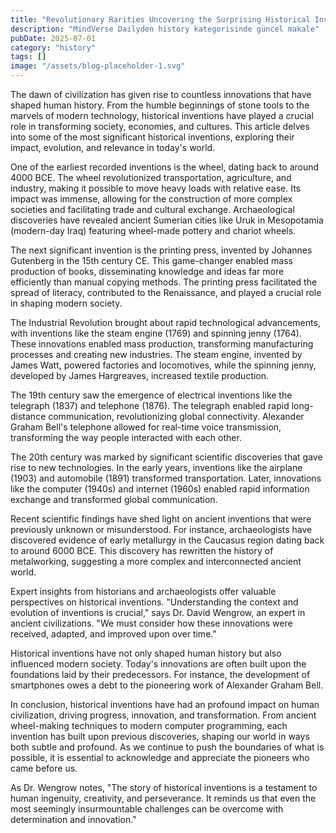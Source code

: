 ```yaml
---
title: "Revolutionary Rarities Uncovering the Surprising Historical Inventions That Changed the World"
description: "MindVerse Dailyden history kategorisinde güncel makale"
pubDate: 2025-07-01
category: "history"
tags: []
image: "/assets/blog-placeholder-1.svg"
---
```


The dawn of civilization has given rise to countless innovations that have shaped human history. From the humble beginnings of stone tools to the marvels of modern technology, historical inventions have played a crucial role in transforming society, economies, and cultures. This article delves into some of the most significant historical inventions, exploring their impact, evolution, and relevance in today's world.

One of the earliest recorded inventions is the wheel, dating back to around 4000 BCE. The wheel revolutionized transportation, agriculture, and industry, making it possible to move heavy loads with relative ease. Its impact was immense, allowing for the construction of more complex societies and facilitating trade and cultural exchange. Archaeological discoveries have revealed ancient Sumerian cities like Uruk in Mesopotamia (modern-day Iraq) featuring wheel-made pottery and chariot wheels.

The next significant invention is the printing press, invented by Johannes Gutenberg in the 15th century CE. This game-changer enabled mass production of books, disseminating knowledge and ideas far more efficiently than manual copying methods. The printing press facilitated the spread of literacy, contributed to the Renaissance, and played a crucial role in shaping modern society.

The Industrial Revolution brought about rapid technological advancements, with inventions like the steam engine (1769) and spinning jenny (1764). These innovations enabled mass production, transforming manufacturing processes and creating new industries. The steam engine, invented by James Watt, powered factories and locomotives, while the spinning jenny, developed by James Hargreaves, increased textile production.

The 19th century saw the emergence of electrical inventions like the telegraph (1837) and telephone (1876). The telegraph enabled rapid long-distance communication, revolutionizing global connectivity. Alexander Graham Bell's telephone allowed for real-time voice transmission, transforming the way people interacted with each other.

The 20th century was marked by significant scientific discoveries that gave rise to new technologies. In the early years, inventions like the airplane (1903) and automobile (1891) transformed transportation. Later, innovations like the computer (1940s) and internet (1960s) enabled rapid information exchange and transformed global communication.

Recent scientific findings have shed light on ancient inventions that were previously unknown or misunderstood. For instance, archaeologists have discovered evidence of early metallurgy in the Caucasus region dating back to around 6000 BCE. This discovery has rewritten the history of metalworking, suggesting a more complex and interconnected ancient world.

Expert insights from historians and archaeologists offer valuable perspectives on historical inventions. "Understanding the context and evolution of inventions is crucial," says Dr. David Wengrow, an expert in ancient civilizations. "We must consider how these innovations were received, adapted, and improved upon over time."

Historical inventions have not only shaped human history but also influenced modern society. Today's innovations are often built upon the foundations laid by their predecessors. For instance, the development of smartphones owes a debt to the pioneering work of Alexander Graham Bell.

In conclusion, historical inventions have had an profound impact on human civilization, driving progress, innovation, and transformation. From ancient wheel-making techniques to modern computer programming, each invention has built upon previous discoveries, shaping our world in ways both subtle and profound. As we continue to push the boundaries of what is possible, it is essential to acknowledge and appreciate the pioneers who came before us.

As Dr. Wengrow notes, "The story of historical inventions is a testament to human ingenuity, creativity, and perseverance. It reminds us that even the most seemingly insurmountable challenges can be overcome with determination and innovation."